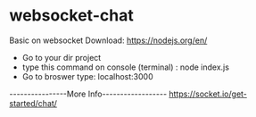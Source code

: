 # websocket-chat
Basic on websocket 
Download: https://nodejs.org/en/
- Go to your dir project
- type this command on console (terminal) : node index.js
- Go to broswer type: localhost:3000


----------------More Info------------------
https://socket.io/get-started/chat/
